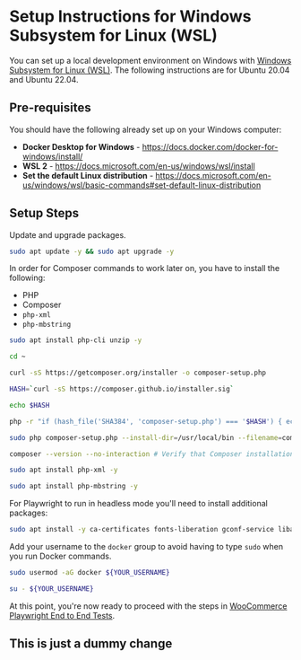 # Setup Instructions for Windows Subsystem for Linux (WSL)

You can set up a local development environment on Windows with [Windows Subsystem for Linux (WSL)](https://docs.microsoft.com/en-us/windows/wsl/). The following instructions are for Ubuntu 20.04 and Ubuntu 22.04.

## Pre-requisites

You should have the following already set up on your Windows computer:

-   **Docker Desktop for Windows** - https://docs.docker.com/docker-for-windows/install/
-   **WSL 2** - https://docs.microsoft.com/en-us/windows/wsl/install
-   **Set the default Linux distribution** - https://docs.microsoft.com/en-us/windows/wsl/basic-commands#set-default-linux-distribution

## Setup Steps

Update and upgrade packages.

```bash
sudo apt update -y && sudo apt upgrade -y
```

In order for Composer commands to work later on, you have to install the following:

-   PHP
-   Composer
-   `php-xml`
-   `php-mbstring`

```bash
sudo apt install php-cli unzip -y

cd ~

curl -sS https://getcomposer.org/installer -o composer-setup.php

HASH=`curl -sS https://composer.github.io/installer.sig`

echo $HASH

php -r "if (hash_file('SHA384', 'composer-setup.php') === '$HASH') { echo 'Installer verified'; } else { echo 'Installer corrupt'; unlink('composer-setup.php'); } echo PHP_EOL;"

sudo php composer-setup.php --install-dir=/usr/local/bin --filename=composer

composer --version --no-interaction # Verify that Composer installation was successful

sudo apt install php-xml -y

sudo apt install php-mbstring -y
```

For Playwright to run in headless mode you'll need to install additional packages:

```bash
sudo apt install -y ca-certificates fonts-liberation gconf-service libappindicator1 libasound2 libatk-bridge2.0-0 libatk1.0-0 libc6 libcairo2 libcups2 libdbus-1-3 libexpat1 libfontconfig1 libgbm1 libgcc1 libgconf-2-4 libgdk-pixbuf2.0-0 libglib2.0-0 libgtk-3-0 libnspr4 libnss3 libpango-1.0-0 libpangocairo-1.0-0 libstdc++6 libx11-6 libx11-xcb1 libxcb1 libxcomposite1 libxcursor1 libxdamage1 libxext6 libxfixes3 libxi6 libxrandr2 libxrender1 libxss1 libxtst6 lsb-release wget xdg-utils
```

Add your username to the `docker` group to avoid having to type `sudo` when you run Docker commands.

```bash
sudo usermod -aG docker ${YOUR_USERNAME}

su - ${YOUR_USERNAME}
```

At this point, you're now ready to proceed with the steps in [WooCommerce Playwright End to End Tests](./README.md).

## This is just a dummy change
